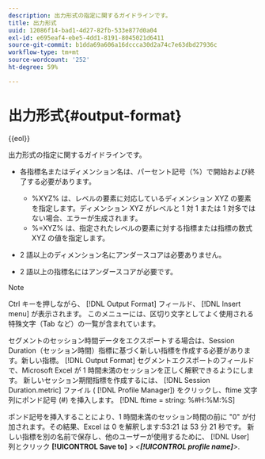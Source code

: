 ```yaml
---
description: 出力形式の指定に関するガイドラインです。
title: 出力形式
uuid: 12086f14-bad1-4d27-82fb-533e877d0a04
exl-id: e695eaf4-ebe5-4dd1-8191-8045021d6411
source-git-commit: b1dda69a606a16dccca30d2a74c7e63dbd27936c
workflow-type: tm+mt
source-wordcount: '252'
ht-degree: 59%

---
```


# 出力形式{#output-format}

{{eol}}

出力形式の指定に関するガイドラインです。

* 各指標名またはディメンション名は、パーセント記号（%）で開始および終了する必要があります。

   * %XYZ% は、レベルの要素に対応しているディメンション XYZ の要素を指定します。ディメンション XYZ がレベルと 1 対 1 または 1 対多ではない場合、エラーが生成されます。
   * %=XYZ% は、指定されたレベルの要素に対する指標または指標の数式 XYZ の値を指定します。

* 2 語以上のディメンション名にアンダースコアは必要ありません。
* 2 語以上の指標名にはアンダースコアが必要です。

>[!NOTE]
>
>Ctrl キーを押しながら、 [!DNL Output Format] フィールド、 [!DNL Insert menu] が表示されます。 このメニューには、区切り文字としてよく使用される特殊文字（Tab など）の一覧が含まれています。

セグメントのセッション時間データをエクスポートする場合は、Session Duration（セッション時間）指標に基づく新しい指標を作成する必要があります。新しい指標。 [!DNL Output Format] セグメントエクスポートのフィールドで、Microsoft Excel が 1 時間未満のセッションを正しく解釈できるようにします。 新しいセッション期間指標を作成するには、 [!DNL Session Duration.metric] ファイル ( [!DNL Profile Manager]) をクリックし、ftime 文字列にポンド記号 (#) を挿入します。 [!DNL ftime = string: %#H:%M:%S]

ポンド記号を挿入することにより、1 時間未満のセッション時間の前に &quot;0&quot; が付加されます。その結果、Excel は 0 を解釈します:53:21 は 53 分 21 秒です。 新しい指標を別の名前で保存し、他のユーザーが使用するために、 [!DNL User] 列とクリック **[!UICONTROL Save to]** > *&lt;**[!UICONTROL profile name]**>*.
